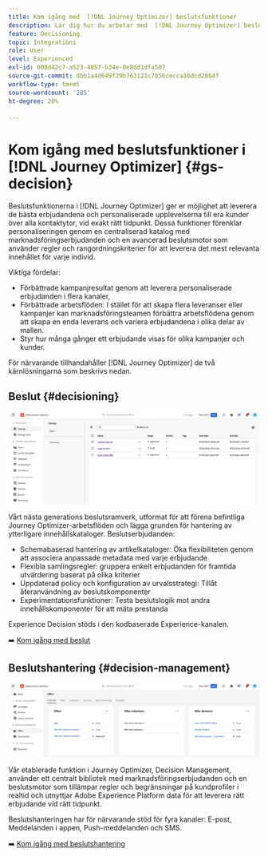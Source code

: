 ```yaml
---
title: Kom igång med  [!DNL Journey Optimizer] beslutsfunktioner
description: Lär dig hur du arbetar med  [!DNL Journey Optimizer] beslutsfunktioner.
feature: Decisioning
topic: Integrations
role: User
level: Experienced
exl-id: 008d42c7-a523-4857-b34e-0e8dd1dfa507
source-git-commit: dbb1a4d649f29b763121c7856cecca16dcd2864f
workflow-type: tm+mt
source-wordcount: '285'
ht-degree: 20%

---
```


# Kom igång med beslutsfunktioner i [!DNL Journey Optimizer] {#gs-decision}

Beslutsfunktionerna i [!DNL Journey Optimizer] ger er möjlighet att leverera de bästa erbjudandena och personaliserade upplevelserna till era kunder över alla kontaktytor, vid exakt rätt tidpunkt. Dessa funktioner förenklar personaliseringen genom en centraliserad katalog med marknadsföringserbjudanden och en avancerad beslutsmotor som använder regler och rangordningskriterier för att leverera det mest relevanta innehållet för varje individ.

Viktiga fördelar:

* Förbättrade kampanjresultat genom att leverera personaliserade erbjudanden i flera kanaler,
* Förbättrade arbetsflöden: I stället för att skapa flera leveranser eller kampanjer kan marknadsföringsteamen förbättra arbetsflödena genom att skapa en enda leverans och variera erbjudandena i olika delar av mallen.
* Styr hur många gånger ett erbjudande visas för olika kampanjer och kunder.

För närvarande tillhandahåller [!DNL Journey Optimizer] de två kärnlösningarna som beskrivs nedan.

## Beslut {#decisioning}

![](assets/gs-decisioning.png)

Vårt nästa generations beslutsramverk, utformat för att förena befintliga Journey Optimizer-arbetsflöden och lägga grunden för hantering av ytterligare innehållskataloger. Beslutserbjudanden:

* Schemabaserad hantering av artikelkataloger: Öka flexibiliteten genom att associera anpassade metadata med varje erbjudande
* Flexibla samlingsregler: gruppera enkelt erbjudanden för framtida utvärdering baserat på olika kriterier
* Uppdaterad policy och konfiguration av urvalsstrategi: Tillåt återanvändning av beslutskomponenter
* Experimentationsfunktioner: Testa beslutslogik mot andra innehållskomponenter för att mäta prestanda

Experience Decision stöds i den kodbaserade Experience-kanalen.

➡️ [Kom igång med beslut](../experience-decisioning/gs-experience-decisioning.md)

## Beslutshantering {#decision-management}

![](assets/gs-decision-management.png)

Vår etablerade funktion i Journey Optimizer, Decision Management, använder ett centralt bibliotek med marknadsföringserbjudanden och en beslutsmotor som tillämpar regler och begränsningar på kundprofiler i realtid och utnyttjar Adobe Experience Platform data för att leverera rätt erbjudande vid rätt tidpunkt.

Beslutshanteringen har för närvarande stöd för fyra kanaler: E-post, Meddelanden i appen, Push-meddelanden och SMS.

➡️ [Kom igång med beslutshantering](../offers/get-started/starting-offer-decisioning.md)
